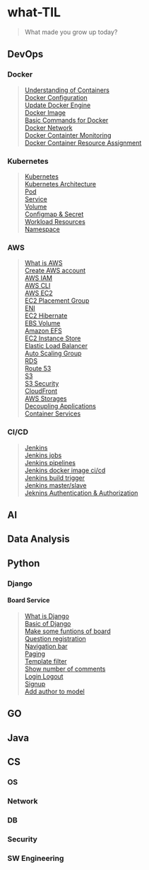 # what-TIL
> What made you grow up today?
## DevOps
### Docker
> [Understanding of Containers](/DevOps/Docker/understanding_of_containers.md)      
[Docker Configuration](/DevOps/Docker/configuration_Docker.md)      
[Update Docker Engine](/DevOps/Docker/update_docker_engine.md)      
[Docker Image](/DevOps/Docker/manage_docker_image.md)   
[Basic Commands for Docker](/DevOps/Docker/basic_commands_for_docker.md)    
[Docker Network](/DevOps/Docker/docker_network.md)      
[Docker Containter Monitoring](/DevOps/Docker/container_monitoring.md)     
[Docker Container Resource Assignment](/DevOps/Docker/control_resource_of_container.md)      

### Kubernetes
> [Kubernetes](/DevOps/Kubernetes/Kubernetes.md)      
[Kubernetes Architecture](/DevOps/Kubernetes/Kubernetes_architrecture.md)      
[Pod](/DevOps/Kubernetes/Pod.md)    
[Service](/DevOps/Kubernetes/Service.md)        
[Volume](/DevOps/Kubernetes/Volume.md)      
[Configmap & Secret](/DevOps/Kubernetes/Configmap_secret.md)        
[Workload Resources](/DevOps/Kubernetes/Workload_resources.md)      
[Namespace](/DevOps/Kubernetes/Namespace.md)        

### AWS
> [What is AWS](/DevOps/AWS/What_is_AWS.md)     
[Create AWS account](/DevOps/AWS/Create_AWS_account.md)     
[AWS IAM](/DevOps/AWS/IAM.md)    
[AWS CLI](/DevOps/AWS/AWS_CLI.md)    
[AWS EC2](/DevOps/AWS/EC2.md)    
[EC2 Placement Group](./DevOps/AWS/EC2_placement_group.md)    
[ENI](/DevOps/AWS/ENI.md)     
[EC2 Hibernate](/DevOps/AWS/EC2_hibernate.md)      
[EBS Volume](/DevOps/AWS/EBS_volume.md)      
[Amazon EFS](/DevOps/AWS/Amazon_EFS.md)      
[EC2 Instance Store](/DevOps/AWS/EC2_instance_store.md)     
[Elastic Load Balancer](/DevOps/AWS/ELB.md)       
[Auto Scaling Group](/DevOps/AWS/ASG.md)        
[RDS](/DevOps/AWS/RDS.md)       
[Route 53](/DevOps/AWS/Amazon_Route53.md)       
[S3](/DevOps/AWS/Amazon_S3.md)      
[S3 Security](/DevOps/AWS/Amazon_S3_Security.md)        
[CloudFront](/DevOps/AWS/Amazon_CloudFront.md)      
[AWS Storages](/DevOps/AWS/AWS_Storages.md)     
[Decoupling Applications](/DevOps/AWS/Decoupling_Application.md)        
[Container Services](/DevOps/AWS/Container_Services.md)     

### CI/CD
> [Jenkins](/DevOps/CICD/Jenkins.md)     
[Jenkins jobs](/DevOps/CICD/Jenkins_jobs.md)     
[Jenkins pipelines](/DevOps/CICD/Jenkins_pipelines.md)   
[Jenkins docker image ci/cd](/DevOps/CICD/Jenkins_docker_cicd.md)        
[Jenkins build trigger](/DevOps/CICD/Jenkins_build_trigger.md)       
[Jenkins master/slave](/DevOps/CICD/Jenkins_master_slave.md)     
[Jeknins Authentication & Authorization](/DevOps/CICD/Jenkins_authentication_authorization.md)       

## AI

## Data Analysis

## Python
### Django
#### Board Service
> [What is Django](/Python/Django/What_is_Django.md)        
[Basic of Django](/Python/Django/Basic_of_Django.md)        
[Make some funtions of board](/Python/Django/Make_functions_for_board.md)       
[Question registration](/Python/Django/board_service/Question_registration.md)      
[Navigation bar](/Python/Django/board_service/Navigation_bar.md)        
[Paging](/Python/Django/board_service/Paging.md)        
[Template filter](/Python/Django/board_service/Template_filter.md)      
[Show number of comments](/Python/Django/board_service/Show_number_of_comments.md)      
[Login Logout](/Python/Django/board_service/Login_Logout.md)        
[Signup](/Python/Django/board_service/Signup.md)        
[Add author to model](/Python/Django/board_service/Add_author_to_models.md)     


## GO

## Java

## CS
### OS
### Network
### DB
### Security
### SW Engineering
### 